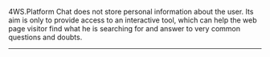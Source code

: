 4WS.Platform Chat does not store personal information about the user.
Its aim is only to provide access to an interactive tool, which can help the web page visitor find what he is searching for and answer to very common questions and doubts.

                

---


